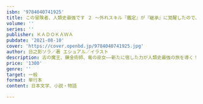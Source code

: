 ```yaml
---
isbn: '9784040741925'
title: この冒険者、人類史最強です ２ ～外れスキル『鑑定』が『継承』に覚醒したので、数多の英雄たちの力を受け継ぎ無双する～
volume: ''
series: ''
publisher: ＫＡＤＯＫＡＷＡ
pubdate: '2021-08-10'
cover: 'https://cover.openbd.jp/9784040741925.jpg'
author: 日之影ソラ／著 エシュアル／イラスト
description: 古の魔王、錬金術師、竜の巫女――新たに宿した力が人類史最強の旅を導く！
price: '1300'
genre: ''
target: 一般
format: 単行本
content: 日本文学、小説・物語

---
```

